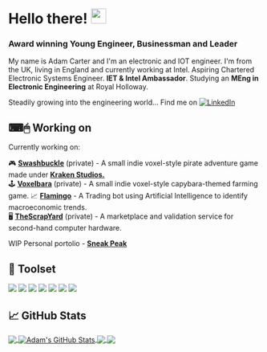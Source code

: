 # Hello there! <img src="https://raw.githubusercontent.com/MartinHeinz/MartinHeinz/master/wave.gif" width="30px">
### Award winning Young Engineer, Businessman and Leader 

My name is Adam Carter and I'm an electronic and IOT engineer. I'm from the UK, living in England and currently working at Intel. Aspiring Chartered Electronic Systems Engineer. **IET & Intel Ambassador**. Studying an **MEng in Electronic Engineering** at Royal Holloway.    

Steadily growing into the engineering world...  Find me on <a href="https://www.linkedin.com/in/amacarter/"><img src="https://img.shields.io/badge/LinkedIn--_.svg?style=social&logo=linkedin&logoColor=2bbc8a" alt="LinkedIn"></a>

## ⌨🖱 Working on

Currently working on:

🎮 [**Swashbuckle**](https://adamcarter.engineer/Kraken-Studios/swashbuckle/) (private) - A small indie voxel-style pirate adventure game made under [**Kraken Studios.**](https://adamcarter.engineer/Kraken-Studios/)   
🕹 [**Voxelbara**](https://adamcarter.engineer/Kraken-Studios/) (private) - A small indie voxel-style capybara-themed farming game. 
📈 [**Flamingo**](https://github.com/AMACarter/Flamingo-AI-Stock-Trading-Bot) - A Trading bot using Artificial Intelligence to identify macroeconomic trends.  
🖥️ [**TheScrapYard**](https://github.com/AMACarter/TheScrapYard) (private) - A marketplace and validation service for second-hand computer hardware.   


WIP Personal portolio - [**Sneak Peak**](http://adamcarter.engineer/) 

## 🔧 Toolset
![](https://img.shields.io/badge/Code-Python-informational?style=flat&logo=python&logoColor=white&color=2bbc8a)
![](https://img.shields.io/badge/Code-C++-informational?style=flat&logo=C&logoColor=white&color=2bbc8a)
<a href="#"><img src="https://img.shields.io/badge/Code-C Sharp-_.svg?logo=c&logoColor=white&color=2bbc8a"></a>
![](https://img.shields.io/badge/Code-HTML-informational?style=flat&logo=html&logoColor=white&color=2bbc8a)
![](https://img.shields.io/badge/OS-Windows-informational?style=flat&logo=Windows&logoColor=white&color=2bbc8a)
![](https://img.shields.io/badge/OS-Linux-informational?style=flat&logo=linux&logoColor=white&color=2bbc8a)
![](https://img.shields.io/badge/Tools-Docker-informational?style=flat&logo=docker&logoColor=white&color=2bbc8a)



## &#x1f4c8; GitHub Stats

<a href="https://github.com/AMACarter/AMACarter/">
  <img align="center" src="https://github-readme-stats.vercel.app/api/top-langs/?username=AMACarter&hide=java,html,tex&title_color=ffffff&text_color=c9cacc&icon_color=2bbc8a&bg_color=1d1f21&langs_count=3" />
</a>
<a href="https://github.com/AMACarter/AMACarter/">
  <img align="center" src="https://github-readme-stats.vercel.app/api?username=AMACarter&show_icons=true&line_height=27&count_private=true&title_color=ffffff&text_color=c9cacc&icon_color=2bbc8a&bg_color=1d1f21" alt="Adam's GitHub Stats" />
</a>

<a href="https://github.com/AMACarter/barista.io">
  <img align="center" src="https://github-readme-stats.vercel.app/api/pin/?username=AMACarter&repo=barista.io&title_color=ffffff&text_color=c9cacc&icon_color=2bbc8a&bg_color=1d1f21" />
</a>


<a href="https://github.com/AMACarter/Flamingo-AI-Stock-Trading-Bot">
  <img align="center" src="https://github-readme-stats.vercel.app/api/pin/?username=AMACarter&repo=Flamingo-AI-Stock-Trading-Bot&title_color=ffffff&text_color=c9cacc&icon_color=2bbc8a&bg_color=1d1f21" />
</a>    


